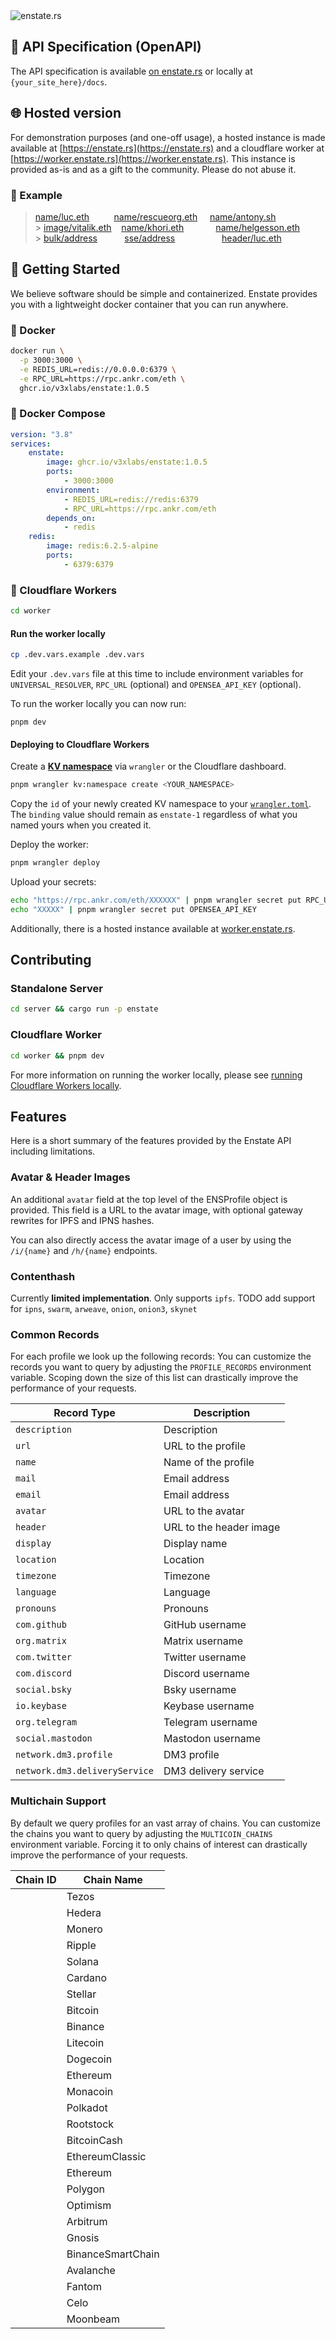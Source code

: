 <img src=".github/banner.png#1" alt="enstate.rs" />

## 📌 API Specification (OpenAPI)

The API specification is available [on enstate.rs](https://enstate.rs/docs) or locally at `{your_site_here}/docs`.

## 🌐 Hosted version

For demonstration purposes (and one-off usage), a hosted instance is made available at [https://enstate.rs](https://enstate.rs) and a cloudflare worker at [https://worker.enstate.rs](https://worker.enstate.rs). This instance is provided as-is and as a gift to the community. Please do not abuse it.

### 📌 Example

> [name/luc.eth](https://worker.enstate.rs/n/luc.eth) &nbsp;&nbsp;&nbsp;&nbsp;&nbsp;&nbsp;&nbsp;&nbsp; [name/rescueorg.eth](https://worker.enstate.rs/n/rescueorg.eth) &nbsp;&nbsp;&nbsp; [name/antony.sh](https://worker.enstate.rs/n/antony.sh)<br /> > [image/vitalik.eth](https://worker.enstate.rs/i/vitalik.eth)&nbsp;&nbsp;&nbsp; [name/khori.eth](https://worker.enstate.rs/n/khori.eth) &nbsp;&nbsp;&nbsp;&nbsp;&nbsp;&nbsp;&nbsp;&nbsp;&nbsp;&nbsp;&nbsp; [name/helgesson.eth](https://worker.enstate.rs/n/helgesson.eth)<br /> > [bulk/address](https://enstate.rs/bulk/a?addresses[]=0x225f137127d9067788314bc7fcc1f36746a3c3B5&addresses[]=0xd577D1322cB22eB6EAC1a008F62b18807921EFBc&addresses[]=0x8F8f07b6D61806Ec38febd15B07528dCF2903Ae7&addresses[]=0x8e8Db5CcEF88cca9d624701Db544989C996E3216&addresses[]=0xb8c2C29ee19D8307cb7255e1Cd9CbDE883A267d5&addresses[]=0xF1F78f308F08fDCAC933124ee8B52A376ff542B4) &nbsp;&nbsp;&nbsp;&nbsp;&nbsp;&nbsp;&nbsp;&nbsp;&nbsp; [sse/address](https://enstate.rs/sse/a?addresses[]=0x225f137127d9067788314bc7fcc1f36746a3c3B5&addresses[]=0xd577D1322cB22eB6EAC1a008F62b18807921EFBc&addresses[]=0x8F8f07b6D61806Ec38febd15B07528dCF2903Ae7&addresses[]=0x8e8Db5CcEF88cca9d624701Db544989C996E3216&addresses[]=0xb8c2C29ee19D8307cb7255e1Cd9CbDE883A267d5&addresses[]=0xF1F78f308F08fDCAC933124ee8B52A376ff542B4) &nbsp;&nbsp;&nbsp;&nbsp;&nbsp;&nbsp;&nbsp;&nbsp;&nbsp;&nbsp;&nbsp;&nbsp;&nbsp;&nbsp;&nbsp;&nbsp;&nbsp; [header/luc.eth](https://enstate.rs/h/luc.eth)

## 🚀 Getting Started

We believe software should be simple and containerized. Enstate provides you with a lightweight docker container that you can run anywhere.

### 🐳 Docker

```sh
docker run \
  -p 3000:3000 \
  -e REDIS_URL=redis://0.0.0.0:6379 \
  -e RPC_URL=https://rpc.ankr.com/eth \
  ghcr.io/v3xlabs/enstate:1.0.5
```

### 🐳 Docker Compose

```yaml
version: "3.8"
services:
    enstate:
        image: ghcr.io/v3xlabs/enstate:1.0.5
        ports:
            - 3000:3000
        environment:
            - REDIS_URL=redis://redis:6379
            - RPC_URL=https://rpc.ankr.com/eth
        depends_on:
            - redis
    redis:
        image: redis:6.2.5-alpine
        ports:
            - 6379:6379
```

### 🦀 Cloudflare Workers

```sh
cd worker
```

#### Run the worker locally

```sh
cp .dev.vars.example .dev.vars
```

Edit your `.dev.vars` file at this time to include environment variables for `UNIVERSAL_RESOLVER`, `RPC_URL` (optional) and `OPENSEA_API_KEY` (optional).

To run the worker locally you can now run:

```
pnpm dev
```

#### Deploying to Cloudflare Workers

Create a [**KV namespace**](https://developers.cloudflare.com/kv/get-started/#3-create-a-kv-namespace) via `wrangler` or the Cloudflare dashboard.

```sh
pnpm wrangler kv:namespace create <YOUR_NAMESPACE>
```

Copy the `id` of your newly created KV namespace to your [`wrangler.toml`](./worker/wrangler.toml). The `binding` value should remain as `enstate-1` regardless of what you named yours when you created it.

Deploy the worker:

```sh
pnpm wrangler deploy
```

Upload your secrets:

```sh
echo "https://rpc.ankr.com/eth/XXXXXX" | pnpm wrangler secret put RPC_URL
echo "XXXXX" | pnpm wrangler secret put OPENSEA_API_KEY
```

Additionally, there is a hosted instance available at [worker.enstate.rs](https://worker.enstate.rs).

## Contributing

### Standalone Server

```sh
cd server && cargo run -p enstate
```

### Cloudflare Worker

```sh
cd worker && pnpm dev
```

For more information on running the worker locally, please see [running Cloudflare Workers locally](#run-the-worker-locally).

## Features

Here is a short summary of the features provided by the Enstate API including limitations.

### Avatar & Header Images

An additional `avatar` field at the top level of the ENSProfile object is provided. This field is a URL to the avatar image, with optional gateway rewrites for IPFS and IPNS hashes.

You can also directly access the avatar image of a user by using the `/i/{name}` and `/h/{name}` endpoints.

### Contenthash

Currently **limited implementation**. Only supports `ipfs`.
TODO add support for `ipns`, `swarm`, `arweave`, `onion`, `onion3`, `skynet`

### Common Records

For each profile we look up the following records:
You can customize the records you want to query by adjusting the `PROFILE_RECORDS` environment variable.
Scoping down the size of this list can drastically improve the performance of your requests.

| Record Type                   | Description             |
| ----------------------------- | ----------------------- |
| `description`                 | Description             |
| `url`                         | URL to the profile      |
| `name`                        | Name of the profile     |
| `mail`                        | Email address           |
| `email`                       | Email address           |
| `avatar`                      | URL to the avatar       |
| `header`                      | URL to the header image |
| `display`                     | Display name            |
| `location`                    | Location                |
| `timezone`                    | Timezone                |
| `language`                    | Language                |
| `pronouns`                    | Pronouns                |
| `com.github`                  | GitHub username         |
| `org.matrix`                  | Matrix username         |
| `com.twitter`                 | Twitter username        |
| `com.discord`                 | Discord username        |
| `social.bsky`                 | Bsky username           |
| `io.keybase`                  | Keybase username        |
| `org.telegram`                | Telegram username       |
| `social.mastodon`             | Mastodon username       |
| `network.dm3.profile`         | DM3 profile             |
| `network.dm3.deliveryService` | DM3 delivery service    |

### Multichain Support

By default we query profiles for an vast array of chains.
You can customize the chains you want to query by adjusting the `MULTICOIN_CHAINS` environment variable.
Forcing it to only chains of interest can drastically improve the performance of your requests.

| Chain ID | Chain Name        |
| -------- | ----------------- |
|          | Tezos             |
|          | Hedera            |
|          | Monero            |
|          | Ripple            |
|          | Solana            |
|          | Cardano           |
|          | Stellar           |
|          | Bitcoin           |
|          | Binance           |
|          | Litecoin          |
|          | Dogecoin          |
|          | Ethereum          |
|          | Monacoin          |
|          | Polkadot          |
|          | Rootstock         |
|          | BitcoinCash       |
|          | EthereumClassic   |
|          | Ethereum          |
|          | Polygon           |
|          | Optimism          |
|          | Arbitrum          |
|          | Gnosis            |
|          | BinanceSmartChain |
|          | Avalanche         |
|          | Fantom            |
|          | Celo              |
|          | Moonbeam          |

